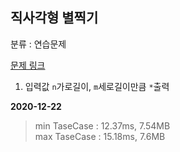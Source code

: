 ## 직사각형 별찍기

분류 : 연습문제

[문제 링크](https://programmers.co.kr/learn/courses/30/lessons/12969)

1. 입력값 `n`가로길이, `m`세로길이만큼 `*`출력

**2020-12-22**

> min TaseCase : 12.37ms, 7.54MB  
> max TaseCase : 15.18ms, 7.6MB  